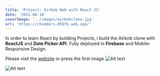 ```yaml
---
title: 'Project: Airbnb Web with React JS'
date: '2021-08-10'
coverImage: '../images/airbnbclone.jpg'
url: 'https://chambers-856fb.web.app/'
---
```


In order to learn React by building Projects, i build the Airbnb clone with **ReactJS** and **Date Picker API**. Fully deployed in **Firebase** and Mobile-Responsive Design.

Please visit the [website](https://chambers-856fb.web.app/) or press the first image
![Alt text](../images/datepicker.jpg "Date Picker")

![Alt text](../images/airbnbcatalog.jpg "Places Catalog")
